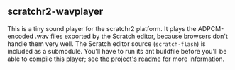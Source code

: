 ## scratchr2-wavplayer

This is a tiny sound player for the scratchr2 platform. It plays the ADPCM-encoded .wav files exported by the Scratch
editor, because browsers don't handle them very well. The Scratch editor source (`scratch-flash`) is included as a 
submodule. You'll have to run its ant buildfile before you'll be able to compile this player; see [the project's
readme](https://github.com/llk/scratch-flash) for more information.